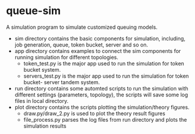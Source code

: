# queue-sim
A simulation program to simulate customized queuing models. 

- sim directory contains the basic components for simulation, including, job generation, queue, token bucket, server and so on.
- app directory contains examples to connect the sim components for running simulation for different topologies. 
   - token_test.py is the major app used to run the simulation for token bucket system. 
   - servers_test.py is the major app used to run the simulation for token bucket- server tandem system. 
- run directory contains some automted scripts to run the simulation with different settings (parameters, topology), the scripts will save some log files in local directory.
- plot directory contains the scripts plotting the simulation/theory figures.
   - draw.py/draw_2.py is used to plot the theory result figures
   - file_process.py parses the log files from run directory and plots the simulation results 

